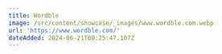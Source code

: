 ```yaml
---
title: Wordble
image: /src/content/showcase/_images/www.wordble.com.webp
url: 'https://www.wordble.com/'
dateAdded: 2024-06-21T00:25:47.107Z
---
```


